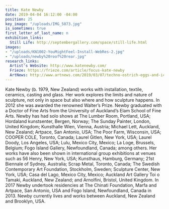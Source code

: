 ```yaml
---
title: Kate Newby
date: 2019-04-04 16:12:00 -04:00
position: 25
key_image: "/uploads/IMG_5873.jpg"
is_sometimes: true
first_letter_of_last_name: n
exhibition_links:
  Still Life: http://septembergallery.com/space/still-life.html
images:
- "/uploads/KN1002-YouMightFeel-Install-WebRes-2.jpg"
- "/uploads/newby%20roof%20rear.jpg"
research_links:
  Artist's Website: http://www.katenewby.com/
  Frieze: https://frieze.com/article/focus-kate-newby
  ArtNews: http://www.artnews.com/2019/03/07/techno-ostrich-eggs-and-icy-winds-independent-art-fair-gets-off-to-a-spirited-start/
---
```


Kate Newby (b. 1979, New Zealand) works with installation, textile, ceramics, casting and glass. Her work explores the limits and nature of sculpture, not only in space but also where and how sculpture happens. In 2012 she was awarded the renowned Walter’s Prize. Newby graduated with a Doctor of Fine Arts from the University of Auckland’s Elam School of Fine Arts. Newby has had solo shows at The Lumber Room, Portland, USA; Hordaland kunstsenter, Bergen, Norway; The Sunday Painter, London, United Kingdom; Kunsthalle Wien, Vienna, Austria; Michael Lett, Auckland, New Zealand; Artpace, San Antonio, USA; The Poor Farm, Wisconsin, USA; COOPER COLE, Toronto, Canada; Laurel Gitlen, New York, USA; Laurel Doody, Los Angeles, USA; Lulu, Mexico City, Mexico; La Loge, Brussels, Belgium; Fogo Island Gallery, Newfoundland, Canada; among others. Her works have also been shown in international group exhibitions at venues such as 56 Henry, New York, USA; Kunsthaus, Hamburg, Germany; 21st Biennale of Sydney, Australia; Scrap Metal, Toronto, Canada; The Swedish Contemporary Art Foundation, Stockholm, Sweden; Sculpture Center, New York, USA; Casa del Lago, Mexico City, Mexico; Auckland Art Gallery Toi o Tamaki, Auckland, New Zealand; and Arnolfini, Bristol, United Kingdom. In 2017 Newby undertook residencies at The Chinati Foundation, Marfa and Artpace, San Antonio, USA and Fogo Island, Newfoundland, Canada in 2013. Newby currently lives and works between Auckland, New Zealand and Brooklyn, USA.